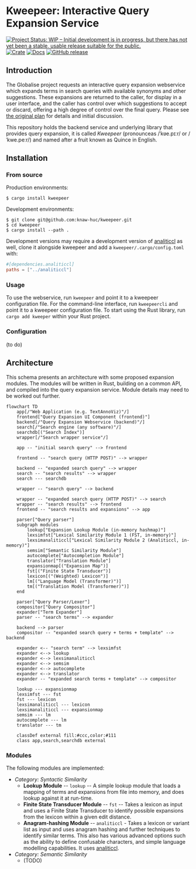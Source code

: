 # Kweepeer: Interactive Query Expansion Service

[![Project Status: WIP – Initial development is in progress, but there has not yet been a stable, usable release suitable for the public.](https://www.repostatus.org/badges/latest/wip.svg)](https://www.repostatus.org/#wip)
[![Crate](https://img.shields.io/crates/v/kweepeer.svg)](https://crates.io/crates/kweepeer)
[![Docs](https://docs.rs/kweepeer/badge.svg)](https://docs.rs/kweepeer/)
[![GitHub release](https://img.shields.io/github/release/knaw-huc/kweepeer.svg)](https://github.com/knaw-huc/kweepeer/releases/)

## Introduction

The Globalise project requests an interactive query expansion webservice which expands terms in search queries with available synonyms and other suggestions. These expansions are returned to the caller, for display in a user interface, and the caller has control over which suggestions to accept or discard, offering a high degree of control over the final query. Please see [the original plan](PLAN.md) for details and initial discussion.

This repository holds the backend service and underlying library that provides query expansion, it is called *Kweepeer* (pronounceas /ˈkʋe.pɪːr/ or  /ˈkwe.peːr/) and named after a fruit known as Quince in English.


## Installation

### From source

Production environments:

```
$ cargo install kweepeer
```

Development environments:

```
$ git clone git@github.com:knaw-huc/kweepeer.git
$ cd kweepeer
$ cargo install --path .
```

Development versions may require a development version of
[analiticcl](https://github.com/proycon/analiticcl) as well, clone it alongside kweepeer and add a
`kweepeer/.cargo/config.toml` with:

```toml
#[dependencies.analiticcl]
paths = ["../analiticcl"]
```

### Usage

To use the webservice, run `kweepeer` and point it to a kweepeer configuration file.
For the command-line interface, run `kweepeercli` and point it to a kweepeer configuration file.
To start using the Rust library, run `cargo add kweeper` within your Rust project.

### Configuration

(to do)

## Architecture

This schema presents an architecture with some proposed expansion modules. The modules
will be written in Rust, building on a common API, and compiled into the query expansion service.
Module details may need to be worked out further.

```mermaid
flowchart TD
    app[/"Web Application (e.g. TextAnnoViz)"/]
    frontend["Query Expansion UI Component (frontend)"]
    backend[/"Query Expansion Webservice (backend)"/]
    search[/"Search engine (any software)"/]
    searchdb[("Search Index")]
    wrapper[/"Search wrapper service"/]

    app -- "initial search query" --> frontend

    frontend -- "search query (HTTP POST)" --> wrapper

    backend -- "expanded search query" --> wrapper
    search -- "search results" --> wrapper
    search --- searchdb

    wrapper -- "search query" --> backend

    wrapper -- "expanded search query (HTTP POST)" --> search
    wrapper -- "search results" --> frontend
    frontend -- "search results and expansions" --> app

    parser["Query parser"]
    subgraph modules 
        lookup["Expansion Lookup Module (in-memory hashmap)"]
        lexsimfst["Lexical Similarity Module 1 (FST, in-memory)"]
        lexsimanaliticcl["Lexical Similarity Module 2 (Analiticcl, in-memory)"]
        semsim["Semantic Similarity Module"]
        autocomplete["Autocompletion Module"]
        translator["Translation Module"]
        expansionmap[("Expansion Map")]
        fst[("Finite State Transducer")]
        lexicon[("(Weighted) Lexicon")]
        lm[("Language Model (Transformer)")]
        tm[("Translation Model (Transformer)")]
    end

    parser["Query Parser/Lexer"]
    compositor["Query Compositor"]
    expander["Term Expander"]
    parser -- "search terms" --> expander

    backend --> parser
    compositor -- "expanded search query + terms + template" --> backend

    expander <-- "search term" --> lexsimfst
    expander <--> lookup
    expander <--> lexsimanaliticcl
    expander <--> semsim
    expander <--> autocomplete
    expander <--> translator
    expander -- "expanded search terms + template" --> compositor

    lookup --- expansionmap
    lexsimfst --- fst
    fst --- lexicon
    lexsimanaliticcl --- lexicon
    lexsimanaliticcl --- expansionmap
    semsim --- lm
    autocomplete --- lm
    translator --- tm

    classDef external fill:#ccc,color:#111
    class app,search,searchdb external
```

### Modules

The following modules are implemented:

* *Category: Syntactic Similarity*
    * **Lookup Module** -- `lookup` -- A simple lookup module that loads a mapping of terms and expansions from file into memory, and does lookup against it at run-time.
    * **Finite State Transducer Module** -- `fst` -- Takes a lexicon as input and uses a Finite State Transducer to identify possible expansions from the lexicon within a given edit distance.
    * **Anagram-hashing Module** -- `analiticcl` - Takes a lexicon or variant list as input and uses anagram hashing and further techniques to identify similar terms. This also has various advanced options such as the ability to define confusable characters, and simple language modelling capabilities. It uses [analiticcl](https://github.com/proycon/analiticcl).
* *Category: Semantic Similarity*
    * (TODO)


